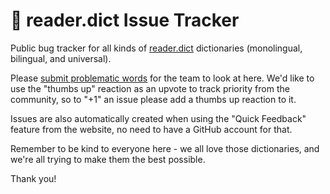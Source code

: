 # 🐛 reader.dict Issue Tracker

Public bug tracker for all kinds of [reader.dict](https://www.reader-dict.com) dictionaries (monolingual, bilingual, and universal).

Please [submit problematic words](https://github.com/reader-dict/report-a-word/issues/new?template=bug-report.md) for the team to look at here. We'd like to use the "thumbs up" reaction as an upvote to track priority from the community, so to "+1" an issue please add a thumbs up reaction to it.

Issues are also automatically created when using the "Quick Feedback" feature from the website, no need to have a GitHub account for that.

Remember to be kind to everyone here - we all love those dictionaries, and we're all trying to make them the best possible.

Thank you!
